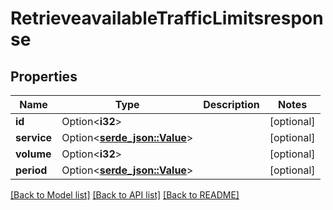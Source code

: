 # RetrieveavailableTrafficLimitsresponse

## Properties

Name | Type | Description | Notes
------------ | ------------- | ------------- | -------------
**id** | Option<**i32**> |  | [optional]
**service** | Option<[**serde_json::Value**](.md)> |  | [optional]
**volume** | Option<**i32**> |  | [optional]
**period** | Option<[**serde_json::Value**](.md)> |  | [optional]

[[Back to Model list]](../README.md#documentation-for-models) [[Back to API list]](../README.md#documentation-for-api-endpoints) [[Back to README]](../README.md)


